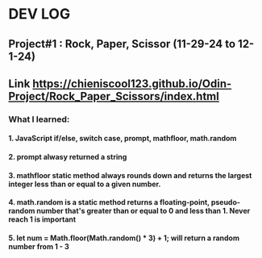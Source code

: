 # DEV LOG 

## Project#1 : Rock, Paper, Scissor (11-29-24 to 12-1-24)
## Link https://chieniscool123.github.io/Odin-Project/Rock_Paper_Scissors/index.html
### What I learned: 
#### 1. JavaScript if/else, switch case, prompt, mathfloor, math.random
#### 2. prompt alwasy returned a string
#### 3. mathfloor static method always rounds down and returns the largest integer less than or equal to a given number.
#### 4. math.random is a static method returns a floating-point, pseudo-random number that's greater than or equal to 0 and less than 1. Never reach 1 is important
#### 5.  let num = Math.floor(Math.random() * 3) + 1; will return a random number from 1 - 3

##
